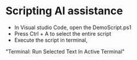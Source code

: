# Scripting AI assistance

- In Visual studio Code, open the DemoScript.ps1
- Press Ctrl + A to select the entire script
- Execute the script in terminal, 

"Terminal: Run Selected Text In Active Terminal"


